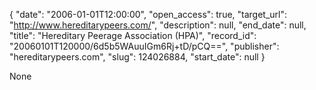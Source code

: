 {
  "date": "2006-01-01T12:00:00", 
  "open_access": true, 
  "target_url": "http://www.hereditarypeers.com/", 
  "description": null, 
  "end_date": null, 
  "title": "Hereditary Peerage Association (HPA)", 
  "record_id": "20060101T120000/6d5b5WAuuIGm6Rj+tD/pCQ==", 
  "publisher": "hereditarypeers.com", 
  "slug": 124026884, 
  "start_date": null
}

None
